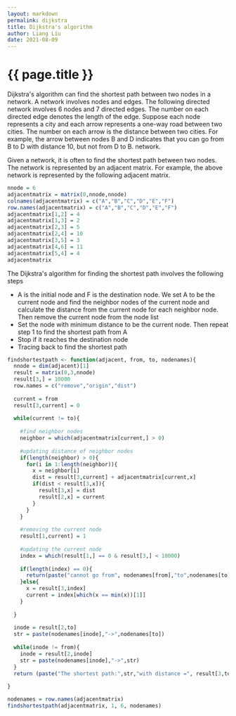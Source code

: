 ```yaml
---
layout: markdown
permalink: dijkstra
title: Dijkstra's algorithm
author: Liang Liu
date: 2021-08-09
---
```


# {{ page.title }}

Dijkstra's algorithm can find the shortest path between two nodes in a network. A network involves nodes and edges. The following directed network involves 6 nodes and 7 directed edges. The number on each directed edge denotes the length of the edge. Suppose each node represents a city and each arrow represents a one-way road between two cities. The number on each arrow is the distance between two cities. For example, the arrow between nodes B and D indicates that you can go from B to D with distance 10, but not from D to B. network.

Given a network, it is often to find the shortest path between two nodes. The network is represented by an adjacent matrix. For example, the above network is represented by the following adjacent matrix.

```r
nnode = 6
adjacentmatrix = matrix(0,nnode,nnode)
colnames(adjacentmatrix) = c("A","B","C","D","E","F")
row.names(adjacentmatrix) = c("A","B","C","D","E","F")
adjacentmatrix[1,2] = 4
adjacentmatrix[1,3] = 2
adjacentmatrix[2,3] = 5
adjacentmatrix[2,4] = 10
adjacentmatrix[3,5] = 3
adjacentmatrix[4,6] = 11
adjacentmatrix[5,4] = 4
adjacentmatrix
```

The Dijkstra's algorithm for finding the shortest path involves the following steps

- A is the initial node and F is the destination node. We set A to be the current node and find the neighbor nodes of the current node and calculate the distance from the current node for each neighbor node. Then remove the current node from the node list
- Set the node with minimum distance to be the current node. Then repeat step 1 to find the shortest path from A
- Stop if it reaches the destination node
- Tracing back to find the shortest path

```r
findshortestpath <- function(adjacent, from, to, nodenames){
  nnode = dim(adjacent)[1]
  result = matrix(0,3,nnode)
  result[3,] = 10000
  row.names = c("remove","origin","dist")
  
  current = from
  result[3,current] = 0
  
  while(current != to){
    
    #find neighbor nodes
    neighbor = which(adjacentmatrix[current,] > 0)
    
    #updating distance of neighbor nodes
    if(length(neighbor) > 0){
      for(i in 1:length(neighbor)){
        x = neighbor[i]
        dist = result[3,current] + adjacentmatrix[current,x]
        if(dist < result[3,x]){
          result[3,x] = dist
          result[2,x] = current
        }
      }
    }
    
    #removing the current node
    result[1,current] = 1
    
    #updating the current node
    index = which(result[1,] == 0 & result[3,] < 10000)
    
    if(length(index) == 0){
      return(paste("cannot go from", nodenames[from],"to",nodenames[to]))
    }else{
      x = result[3,index]
      current = index[which(x == min(x))[1]]
    }
    
  }
  
  inode = result[2,to]
  str = paste(nodenames[inode],"->",nodenames[to])
  
  while(inode != from){
    inode = result[2,inode]
    str = paste(nodenames[inode],"->",str)
  }
  return (paste("The shortest path:",str,"with distance =", result[3,to]))
  
}

nodenames = row.names(adjacentmatrix) 
findshortestpath(adjacentmatrix, 1, 6, nodenames)
```
